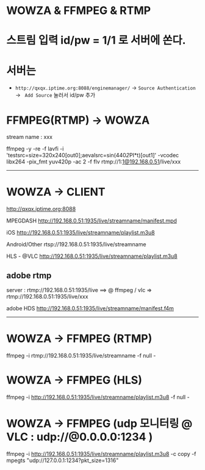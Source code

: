 # WOWZA & FFMPEG & RTMP

# 스트림 입력 id/pw = 1/1 로 서버에 쏜다. 


# 서버는 


- `http://qxqx.iptime.org:8088/enginemanager/` -> `Source Authentication` -> ` Add Source` 눌러서 id/pw 추가


# FFMPEG(RTMP) -> WOWZA


stream name : xxx

ffmpeg -y -re -f lavfi -i 'testsrc=size=320x240[out0];aevalsrc=sin(440*2*PI*t)[out1]' -vcodec libx264 -pix_fmt yuv420p -ac 2 -f flv rtmp://1:1@192.168.0.51/live/xxx


------------------------------


# WOWZA -> CLIENT


http://qxqx.iptime.org:8088 


MPEGDASH
http://192.168.0.51:1935/live/streamname/manifest.mpd


iOS
http://192.168.0.51:1935/live/streamname/playlist.m3u8


Android/Other
rtsp://192.168.0.51:1935/live/streamname


HLS - @VLC
http://192.168.0.51:1935/live/streamname/playlist.m3u8


## adobe rtmp

server : rtmp://192.168.0.51:1935/live
==> @ ffmpeg / vlc => rtmp://192.168.0.51:1935/live/xxx

adobe HDS
http://192.168.0.51:1935/live/streamname/manifest.f4m


----------------


# WOWZA -> FFMPEG (RTMP)


ffmpeg -i rtmp://192.168.0.51:1935/live/streamname -f null -  


# WOWZA -> FFMPEG (HLS)


ffmpeg -i http://192.168.0.51:1935/live/streamname/playlist.m3u8 -f null -  


# WOWZA -> FFMPEG (udp 모니터링 @ VLC : udp://@0.0.0.0:1234 )


ffmpeg -i http://192.168.0.51:1935/live/streamname/playlist.m3u8 -c copy -f mpegts "udp://127.0.0.1:1234?pkt_size=1316"
